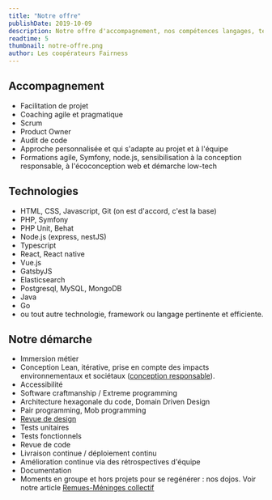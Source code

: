 ```yaml
---
title: "Notre offre"
publishDate: 2019-10-09
description: Notre offre d'accompagnement, nos compétences langages, technologies, frameworks de développement et notre démarche.
readtime: 5
thumbnail: notre-offre.png
author: Les coopérateurs Fairness
---
```

## Accompagnement

* Facilitation de projet
* Coaching agile et pragmatique
* Scrum
* Product Owner
* Audit de code
* Approche personnalisée et qui s'adapte au projet et à l'équipe
* Formations agile, Symfony, node.js, sensibilisation à la conception responsable, à l'écoconception web et démarche low-tech

## Technologies

* HTML, CSS, Javascript, Git (on est d'accord, c'est la base)
* PHP, Symfony
* PHP Unit, Behat
* Node.js (express, nestJS)
* Typescript
* React, React native
* Vue.js
* GatsbyJS
* Elasticsearch
* Postgresql, MySQL, MongoDB
* Java
* Go
* ou tout autre technologie, framework ou langage pertinente et efficiente.

## Notre démarche

* Immersion métier
* Conception Lean, itérative, prise en compte des impacts environnementaux et sociétaux ([conception responsable](https://fairness.coop/blog/2019/arguments-pour-la-conception-responsable-des-services-numeriques.html)).
* Accessibilité
* Software craftmanship / Extreme programming
* Architecture hexagonale du code, Domain Driven Design
* Pair programming, Mob programming
* [Revue de design](https://fairness.coop/blog/2019/design-review.html)
* Tests unitaires
* Tests fonctionnels
* Revue de code
* Livraison continue / déploiement continu
* Amélioration continue via des rétrospectives d'équipe
* Documentation
* Moments en groupe et hors projets pour se regénérer : nos dojos. Voir notre article [Remues-Méninges collectif](https://fairness.coop/blog/2019/remue-meninges-collectif.html)
